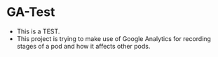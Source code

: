 # GA-Test


- This is a TEST.
- This project is trying to make use of Google Analytics for recording stages of a pod and how it affects other pods.
